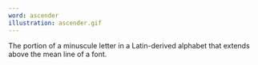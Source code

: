 ```yaml
---
word: ascender
illustration: ascender.gif
---
```


The portion of a minuscule letter in a Latin-derived alphabet that extends above the mean line of a font.
